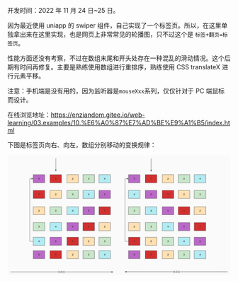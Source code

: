 开发时间：2022 年 11 月 24 日~25 日。

因为最近使用 uniapp 的 swiper 组件，自己实现了一个标签页。所以，在这里单独拿出来在这里实现，也是网页上非常常见的轮播图，只不过这个是
`标签+翻页=标签页`。

性能方面还没有考察，不过在数组末尾和开头处存在一种混乱的滑动情况。这个后期有时间再修复。主要是熟练使用数组进行重排序，熟练使用 CSS translateX 进行元素平移。

注意：手机端是没有用的，因为监听器是`mouseXxx`系列，仅仅针对于 PC 端鼠标而设计。

在线浏览地址：https://enziandom.gitee.io/web-learning/03.examples/10.%E6%A0%87%E7%AD%BE%E9%A1%B5/index.html

下图是标签页向右、向左，数组分别移动的变换规律：

![](../../docs/%E6%A0%87%E7%AD%BE%E9%A1%B5%E8%BD%AE%E8%AF%A2%E7%9A%84%E8%A7%84%E5%BE%8B.jpg)
